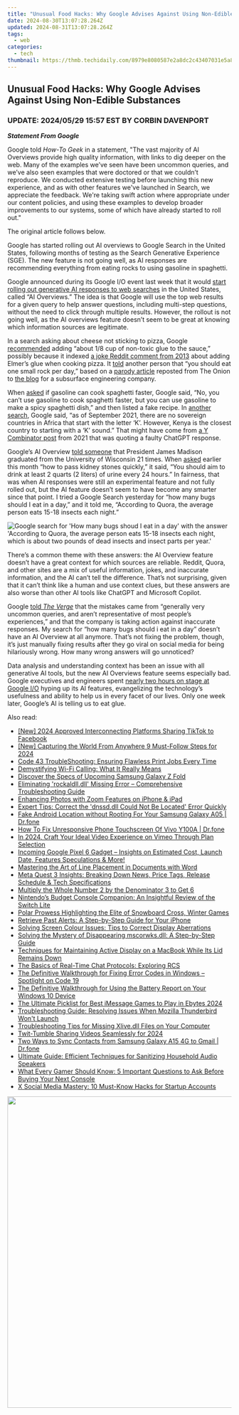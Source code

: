 ```yaml
---
title: "Unusual Food Hacks: Why Google Advises Against Using Non-Edible Substances"
date: 2024-08-30T13:07:28.264Z
updated: 2024-08-31T13:07:28.264Z
tags:
  - web
categories:
  - tech
thumbnail: https://thmb.techidaily.com/8979e8080587e2a8dc2c43407031e5a8747618e7ac4eca2f3b40cffb1bdf15c9.jpg
---
```


## Unusual Food Hacks: Why Google Advises Against Using Non-Edible Substances

###  UPDATE: 2024/05/29 15:57 EST BY CORBIN DAVENPORT

**_Statement From Google_** 

 Google told _How-To Geek_ in a statement, "The vast majority of AI Overviews provide high quality information, with links to dig deeper on the web. Many of the examples we’ve seen have been uncommon queries, and we’ve also seen examples that were doctored or that we couldn’t reproduce. We conducted extensive testing before launching this new experience, and as with other features we've launched in Search, we appreciate the feedback. We're taking swift action where appropriate under our content policies, and using these examples to develop broader improvements to our systems, some of which have already started to roll out."

 The original article follows below.

 Google has started rolling out AI overviews to Google Search in the United States, following months of testing as the Search Generative Experience (SGE). The new feature is not going well, as AI responses are recommending everything from eating rocks to using gasoline in spaghetti.

 Google announced during its Google I/O event last week that it would [start rolling out generative AI responses to web searches](https://ios-unlock.techidaily.com/in-2024-how-can-i-unlock-my-apple-iphone-13-mini-after-forgetting-my-pin-code-by-drfone-ios/) in the United States, called “AI Overviews.” The idea is that Google will use the top web results for a given query to help answer questions, including multi-step questions, without the need to click through multiple results. However, the rollout is not going well, as the AI overviews feature doesn’t seem to be great at knowing which information sources are legitimate.

 In a search asking about cheese not sticking to pizza, Google [recommended](https://twitter.com/heavenrend/status/1793346515261432027) adding “about 1/8 cup of non-toxic glue to the sauce,” possibly because it indexed [a joke Reddit comment from 2013](https://www.reddit.com/r/Pizza/comments/1a19s0/my%5Fcheese%5Fslides%5Foff%5Fthe%5Fpizza%5Ftoo%5Feasily/) about adding Elmer’s glue when cooking pizza. It [told](https://bsky.app/profile/electricland.bsky.social/post/3kt6uooqbl22d) another person that “you should eat one small rock per day,” based on a [parody article](https://www.theonion.com/geologists-recommend-eating-at-least-one-small-rock-per-1846655112) reposted from The Onion to [the blog](https://www.resfrac.com/blog/geologists-recommend-eating-least-one-small-rock-day) for a subsurface engineering company.

 When [asked](https://mastodon.social/@JoeUchill/112493317168967705) if gasoline can cook spaghetti faster, Google said, “No, you can’t use gasoline to cook spaghetti faster, but you can use gasoline to make a spicy spaghetti dish,” and then listed a fake recipe. In [another search](https://www.threads.net/@astrobassball/post/C7U8Hn5RB31/), Google said, “as of September 2021, there are no sovereign countries in Africa that start with the letter ‘K’. However, Kenya is the closest country to starting with a ‘K’ sound.” That might have come from [a Y Combinator post](https://news.ycombinator.com/item?id=37145312) from 2021 that was quoting a faulty ChatGPT response.

 Google’s AI Overview [told someone](https://www.threads.net/@egaal/post/C7SJKGlyg8o) that President James Madison graduated from the University of Wisconsin 21 times. When [asked](https://x.com/dril/status/1787041991391584549) earlier this month “how to pass kidney stones quickly,” it said, “You should aim to drink at least 2 quarts (2 liters) of urine every 24 hours.” In fairness, that was when AI responses were still an experimental feature and not fully rolled out, but the AI feature doesn’t seem to have become any smarter since that point. I tried a Google Search yesterday for “how many bugs should I eat in a day,” and it told me, “According to Quora, the average person eats 15-18 insects each night.”

![Google search for 'How many bugs shoud I eat in a day' with the answer 'According to Quora, the average person eats 15-18 insects each night, which is about two pounds of dead insects and insect parts per year.'](https://static1.howtogeekimages.com/wordpress/wp-content/uploads/2024/05/image-5.png) 

 There’s a common theme with these answers: the AI Overview feature doesn’t have a great context for which sources are reliable. Reddit, Quora, and other sites are a mix of useful information, jokes, and inaccurate information, and the AI can’t tell the difference. That’s not surprising, given that it can’t think like a human and use context clues, but these answers are also worse than other AI tools like ChatGPT and Microsoft Copilot.

 Google [told _The Verge_](https://www.theverge.com/2024/5/23/24162896/google-ai-overview-hallucinations-glue-in-pizza) that the mistakes came from “generally very uncommon queries, and aren’t representative of most people’s experiences,” and that the company is taking action against inaccurate responses. My search for “how many bugs should i eat in a day” doesn’t have an AI Overview at all anymore. That’s not fixing the problem, though, it’s just manually fixing results after they go viral on social media for being hilariously wrong. How many wrong answers will go unnoticed?

 Data analysis and understanding context has been an issue with all generative AI tools, but the new AI Overviews feature seems especially bad. Google executives and engineers spent [nearly two hours on stage at Google I/O](https://www.youtube.com/watch?v=XEzRZ35urlk) hyping up its AI features, evangelizing the technology’s usefulness and ability to help us in every facet of our lives. Only one week later, Google’s AI is telling us to eat glue.

<ins class="adsbygoogle"
     style="display:block"
     data-ad-format="autorelaxed"
     data-ad-client="ca-pub-7571918770474297"
     data-ad-slot="1223367746"></ins>



<ins class="adsbygoogle"
     style="display:block"
     data-ad-client="ca-pub-7571918770474297"
     data-ad-slot="8358498916"
     data-ad-format="auto"
     data-full-width-responsive="true"></ins>

<span class="atpl-alsoreadstyle">Also read:</span>
<div><ul>
<li><a href="https://facebook-video-recording.techidaily.com/new-2024-approved-interconnecting-platforms-sharing-tiktok-to-facebook/"><u>[New] 2024 Approved  Interconnecting Platforms  Sharing TikTok to Facebook</u></a></li>
<li><a href="https://article-helps.techidaily.com/new-capturing-the-world-from-anywhere-9-must-follow-steps-for-2024/"><u>[New] Capturing the World From Anywhere  9 Must-Follow Steps for 2024</u></a></li>
<li><a href="https://techno-recovery.techidaily.com/code-43-troubleshooting-ensuring-flawless-print-jobs-every-time/"><u>Code 43 TroubleShooting: Ensuring Flawless Print Jobs Every Time</u></a></li>
<li><a href="https://techno-recovery.techidaily.com/demystifying-wi-fi-calling-what-it-really-means/"><u>Demystifying Wi-Fi Calling: What It Really Means</u></a></li>
<li><a href="https://tech-recovery.techidaily.com/discover-the-specs-of-upcoming-samsung-galaxy-z-fold/"><u>Discover the Specs of Upcoming Samsung Galaxy Z Fold</u></a></li>
<li><a href="https://techno-recovery.techidaily.com/eliminating-rockaldlldll-missing-error-comprehensive-troubleshooting-guide/"><u>Eliminating 'rockaldll.dll' Missing Error – Comprehensive Troubleshooting Guide</u></a></li>
<li><a href="https://techno-recovery.techidaily.com/enhancing-photos-with-zoom-features-on-iphone-and-ipad/"><u>Enhancing Photos with Zoom Features on iPhone & iPad</u></a></li>
<li><a href="https://techno-recovery.techidaily.com/expert-tips-correct-the-dnssddll-could-not-be-located-error-quickly/"><u>Expert Tips: Correct the 'dnssd.dll Could Not Be Located' Error Quickly</u></a></li>
<li><a href="https://android-location.techidaily.com/fake-android-location-without-rooting-for-your-samsung-galaxy-a05-drfone-by-drfone-virtual/"><u>Fake Android Location without Rooting For Your Samsung Galaxy A05 | Dr.fone</u></a></li>
<li><a href="https://fix-guide.techidaily.com/how-to-fix-unresponsive-phone-touchscreen-of-vivo-y100a-drfone-by-drfone-fix-android-problems-fix-android-problems/"><u>How To Fix Unresponsive Phone Touchscreen Of Vivo Y100A | Dr.fone</u></a></li>
<li><a href="https://vimeo-videos.techidaily.com/in-2024-craft-your-ideal-video-experience-on-vimeo-through-plan-selection/"><u>In 2024, Craft Your Ideal Video Experience on Vimeo Through Plan Selection</u></a></li>
<li><a href="https://techno-recovery.techidaily.com/incoming-google-pixel-6-gadget-insights-on-estimated-cost-launch-date-features-speculations-and-more/"><u>Incoming Google Pixel 6 Gadget – Insights on Estimated Cost, Launch Date, Features Speculations & More!</u></a></li>
<li><a href="https://techno-recovery.techidaily.com/mastering-the-art-of-line-placement-in-documents-with-word/"><u>Mastering the Art of Line Placement in Documents with Word</u></a></li>
<li><a href="https://techno-recovery.techidaily.com/meta-quest-3-insights-breaking-down-news-price-tags-release-schedule-and-tech-specifications/"><u>Meta Quest 3 Insights: Breaking Down News, Price Tags, Release Schedule & Tech Specifications</u></a></li>
<li><a href="https://techno-recovery.techidaily.com/multiply-the-whole-number-2-by-the-denominator-3-to-get-6/"><u>Multiply the Whole Number 2 by the Denominator 3 to Get 6</u></a></li>
<li><a href="https://buynow-help.techidaily.com/nintendos-budget-console-companion-an-insightful-review-of-the-switch-lite/"><u>Nintendo’s Budget Console Companion: An Insightful Review of the Switch Lite</u></a></li>
<li><a href="https://extra-lessons.techidaily.com/polar-prowess-highlighting-the-elite-of-snowboard-cross-winter-games/"><u>Polar Prowess  Highlighting the Elite of Snowboard Cross, Winter Games</u></a></li>
<li><a href="https://techno-recovery.techidaily.com/retrieve-past-alerts-a-step-by-step-guide-for-your-iphone/"><u>Retrieve Past Alerts: A Step-by-Step Guide for Your iPhone</u></a></li>
<li><a href="https://techno-recovery.techidaily.com/solving-screen-colour-issues-tips-to-correct-display-aberrations/"><u>Solving Screen Colour Issues: Tips to Correct Display Aberrations</u></a></li>
<li><a href="https://techno-recovery.techidaily.com/solving-the-mystery-of-disappearing-mscorwksdll-a-step-by-step-guide/"><u>Solving the Mystery of Disappearing mscorwks.dll: A Step-by-Step Guide</u></a></li>
<li><a href="https://techno-recovery.techidaily.com/techniques-for-maintaining-active-display-on-a-macbook-while-its-lid-remains-down/"><u>Techniques for Maintaining Active Display on a MacBook While Its Lid Remains Down</u></a></li>
<li><a href="https://techno-recovery.techidaily.com/the-basics-of-real-time-chat-protocols-exploring-rcs/"><u>The Basics of Real-Time Chat Protocols: Exploring RCS</u></a></li>
<li><a href="https://techno-recovery.techidaily.com/the-definitive-walkthrough-for-fixing-error-codes-in-windows-spotlight-on-code-19/"><u>The Definitive Walkthrough for Fixing Error Codes in Windows – Spotlight on Code 19</u></a></li>
<li><a href="https://techno-recovery.techidaily.com/the-definitive-walkthrough-for-using-the-battery-report-on-your-windows-10-device/"><u>The Definitive Walkthrough for Using the Battery Report on Your Windows 10 Device</u></a></li>
<li><a href="https://techno-recovery.techidaily.com/the-ultimate-picklist-for-best-imessage-games-to-play-in-ebytes-2024/"><u>The Ultimate Picklist for Best iMessage Games to Play in Ebytes 2024</u></a></li>
<li><a href="https://techno-recovery.techidaily.com/troubleshooting-guide-resolving-issues-when-mozilla-thunderbird-wont-launch/"><u>Troubleshooting Guide: Resolving Issues When Mozilla Thunderbird Won't Launch</u></a></li>
<li><a href="https://techno-recovery.techidaily.com/troubleshooting-tips-for-missing-xlivedll-files-on-your-computer/"><u>Troubleshooting Tips for Missing Xlive.dll Files on Your Computer</u></a></li>
<li><a href="https://twitter-videos.techidaily.com/twit-tumble-sharing-videos-seamlessly-for-2024/"><u>Twit-Tumble  Sharing Videos Seamlessly for 2024</u></a></li>
<li><a href="https://android-transfer.techidaily.com/two-ways-to-sync-contacts-from-samsung-galaxy-a15-4g-to-gmail-drfone-by-drfone-transfer-from-android-transfer-from-android/"><u>Two Ways to Sync Contacts from Samsung Galaxy A15 4G to Gmail | Dr.fone</u></a></li>
<li><a href="https://techno-recovery.techidaily.com/ultimate-guide-efficient-techniques-for-sanitizing-household-audio-speakers/"><u>Ultimate Guide: Efficient Techniques for Sanitizing Household Audio Speakers</u></a></li>
<li><a href="https://techno-recovery.techidaily.com/what-every-gamer-should-know-5-important-questions-to-ask-before-buying-your-next-console/"><u>What Every Gamer Should Know: 5 Important Questions to Ask Before Buying Your Next Console</u></a></li>
<li><a href="https://techno-recovery.techidaily.com/x-social-media-mastery-10-must-know-hacks-for-startup-accounts/"><u>X Social Media Mastery: 10 Must-Know Hacks for Startup Accounts</u></a></li>
</ul></div>

<!-- affiliate ads begin -->
<a href="https://unicoeye.pxf.io/c/5597632/2084396/18498" target="_top" id="2084396"><img src="//a.impactradius-go.com/display-ad/18498-2084396" border="0" alt="" width="1920" height="700"/></a><img height="0" width="0" src="https://imp.pxf.io/i/5597632/2084396/18498" style="position:absolute;visibility:hidden;" border="0" />
<!-- affiliate ads end -->